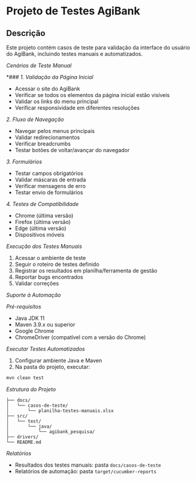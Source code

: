 # Projeto de Testes AgiBank

## Descrição
Este projeto contém casos de teste para validação da interface do usuário do AgiBank, incluindo testes manuais e automatizados.

 *Cenários de Teste Manual*

*### *1. Validação da Página Inicial*
- Acessar o site do AgiBank
- Verificar se todos os elementos da página inicial estão visíveis
- Validar os links do menu principal
- Verificar responsividade em diferentes resoluções

*2. Fluxo de Navegação*
- Navegar pelos menus principais
- Validar redirecionamentos
- Verificar breadcrumbs
- Testar botões de voltar/avançar do navegador

*3. Formulários*
- Testar campos obrigatórios
- Validar máscaras de entrada
- Verificar mensagens de erro
- Testar envio de formulários

*4. Testes de Compatibilidade*
- Chrome (última versão)
- Firefox (última versão)
- Edge (última versão)
- Dispositivos móveis

*Execução dos Testes Manuais*
1. Acessar o ambiente de teste
2. Seguir o roteiro de testes definido
3. Registrar os resultados em planilha/ferramenta de gestão
4. Reportar bugs encontrados
5. Validar correções

*Suporte à Automação*

*Pré-requisitos*
- Java JDK 11
- Maven 3.9.x ou superior
- Google Chrome
- ChromeDriver (compatível com a versão do Chrome)

*Executar Testes Automatizados*
1. Configurar ambiente Java e Maven
2. Na pasta do projeto, executar:
```bash
mvn clean test
```

*Estrutura do Projeto*
```
├── docs/
│   └── casos-de-teste/
│       └── planilha-testes-manuais.xlsx
├── src/
│   └── test/
│       └── java/
│           └── agibank_pesquisa/
├── drivers/
└── README.md
```

*Relatórios*
- Resultados dos testes manuais: pasta `docs/casos-de-teste`
- Relatórios de automação: pasta `target/cucumber-reports`



